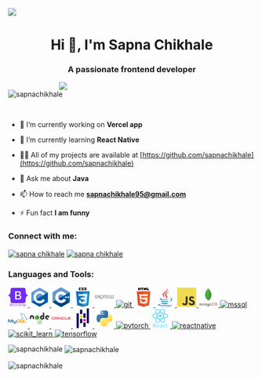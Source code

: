 <img src="https://images.app.goo.gl/MUE9jF1SebjFAVKf7">
<h1 align="center">Hi 👋, I'm Sapna Chikhale</h1>
<h3 align="center">A passionate frontend developer</h3>
<img src="[https://www.google.com/url?sa=i&url=https%3A%2F%2Ficonscout.com%2Flottie-animations%2Fprogrammer&psig=AOvVaw1Wc66psuf4bPsrCiVeY4bJ&ust=1719726892895000&source=images&cd=vfe&opi=89978449&ved=0CBAQjRxqFwoTCND1w5yQgIcDFQAAAAAdAAAAABAE](https://www.google.com/imgres?imgurl=https%3A%2F%2Fmrwallpaper.com%2Fimages%2Fhd%2Finnovative-software-engineering-in-hd-sxxkamob2unmuf2l.jpg&tbnid=T9akyMs7vweeIM&vet=1&imgrefurl=https%3A%2F%2Fmrwallpaper.com%2Fwallpapers%2Finnovative-software-engineering-in-hd-sxxkamob2unmuf2l.html&docid=MEBwiVl3b2p31M&w=1920&h=1080&hl=en-IN&source=sh%2Fx%2Fim%2Fm1%2F4&kgs=5ece4ce1c2b67642&shem=abme%2Ctrie)" align="right" width="400px">

<p align="left"> <img src="https://komarev.com/ghpvc/?username=sapnachikhale&label=Profile%20views&color=0e75b6&style=flat" alt="sapnachikhale" > </p>

<p align="left"> <a href="https://twitter.com/" target="blank"><img src="https://img.shields.io/twitter/follow/?logo=twitter&style=for-the-badge" alt="" ></a> </p>

- 🔭 I’m currently working on **Vercel app**

- 🌱 I’m currently learning **React Native**

- 👨‍💻 All of my projects are available at [https://github.com/sapnachikhale](https://github.com/sapnachikhale)

- 💬 Ask me about **Java**

- 📫 How to reach me **sapnachikhale95@gmail.com**

- ⚡ Fun fact **I am funny**

<h3 align="left">Connect with me:</h3>
<p align="left">
<a href="https://linkedin.com/in/sapna chikhale" target="blank"><img align="center" src="https://raw.githubusercontent.com/rahuldkjain/github-profile-readme-generator/master/src/images/icons/Social/linked-in-alt.svg" alt="sapna chikhale" height="30" width="40" /></a>
<a href="https://fb.com/sapna chikhale" target="blank"><img align="center" src="https://raw.githubusercontent.com/rahuldkjain/github-profile-readme-generator/master/src/images/icons/Social/facebook.svg" alt="sapna chikhale" height="30" width="40" /></a>
</p>

<h3 align="left">Languages and Tools:</h3>
<p align="left"> <a href="https://getbootstrap.com" target="_blank" rel="noreferrer"> <img src="https://raw.githubusercontent.com/devicons/devicon/master/icons/bootstrap/bootstrap-plain-wordmark.svg" alt="bootstrap" width="40" height="40"/> </a> <a href="https://www.cprogramming.com/" target="_blank" rel="noreferrer"> <img src="https://raw.githubusercontent.com/devicons/devicon/master/icons/c/c-original.svg" alt="c" width="40" height="40"/> </a> <a href="https://www.w3schools.com/cpp/" target="_blank" rel="noreferrer"> <img src="https://raw.githubusercontent.com/devicons/devicon/master/icons/cplusplus/cplusplus-original.svg" alt="cplusplus" width="40" height="40"/> </a> <a href="https://www.w3schools.com/css/" target="_blank" rel="noreferrer"> <img src="https://raw.githubusercontent.com/devicons/devicon/master/icons/css3/css3-original-wordmark.svg" alt="css3" width="40" height="40"/> </a> <a href="https://expressjs.com" target="_blank" rel="noreferrer"> <img src="https://raw.githubusercontent.com/devicons/devicon/master/icons/express/express-original-wordmark.svg" alt="express" width="40" height="40"/> </a> <a href="https://git-scm.com/" target="_blank" rel="noreferrer"> <img src="https://www.vectorlogo.zone/logos/git-scm/git-scm-icon.svg" alt="git" width="40" height="40"/> </a> <a href="https://www.w3.org/html/" target="_blank" rel="noreferrer"> <img src="https://raw.githubusercontent.com/devicons/devicon/master/icons/html5/html5-original-wordmark.svg" alt="html5" width="40" height="40"/> </a> <a href="https://www.java.com" target="_blank" rel="noreferrer"> <img src="https://raw.githubusercontent.com/devicons/devicon/master/icons/java/java-original.svg" alt="java" width="40" height="40"/> </a> <a href="https://developer.mozilla.org/en-US/docs/Web/JavaScript" target="_blank" rel="noreferrer"> <img src="https://raw.githubusercontent.com/devicons/devicon/master/icons/javascript/javascript-original.svg" alt="javascript" width="40" height="40"/> </a> <a href="https://www.mongodb.com/" target="_blank" rel="noreferrer"> <img src="https://raw.githubusercontent.com/devicons/devicon/master/icons/mongodb/mongodb-original-wordmark.svg" alt="mongodb" width="40" height="40"/> </a> <a href="https://www.microsoft.com/en-us/sql-server" target="_blank" rel="noreferrer"> <img src="https://www.svgrepo.com/show/303229/microsoft-sql-server-logo.svg" alt="mssql" width="40" height="40"/> </a> <a href="https://www.mysql.com/" target="_blank" rel="noreferrer"> <img src="https://raw.githubusercontent.com/devicons/devicon/master/icons/mysql/mysql-original-wordmark.svg" alt="mysql" width="40" height="40"/> </a> <a href="https://nodejs.org" target="_blank" rel="noreferrer"> <img src="https://raw.githubusercontent.com/devicons/devicon/master/icons/nodejs/nodejs-original-wordmark.svg" alt="nodejs" width="40" height="40"/> </a> <a href="https://www.oracle.com/" target="_blank" rel="noreferrer"> <img src="https://raw.githubusercontent.com/devicons/devicon/master/icons/oracle/oracle-original.svg" alt="oracle" width="40" height="40"/> </a> <a href="https://pandas.pydata.org/" target="_blank" rel="noreferrer"> <img src="https://raw.githubusercontent.com/devicons/devicon/2ae2a900d2f041da66e950e4d48052658d850630/icons/pandas/pandas-original.svg" alt="pandas" width="40" height="40"/> </a> <a href="https://www.python.org" target="_blank" rel="noreferrer"> <img src="https://raw.githubusercontent.com/devicons/devicon/master/icons/python/python-original.svg" alt="python" width="40" height="40"/> </a> <a href="https://pytorch.org/" target="_blank" rel="noreferrer"> <img src="https://www.vectorlogo.zone/logos/pytorch/pytorch-icon.svg" alt="pytorch" width="40" height="40"/> </a> <a href="https://reactjs.org/" target="_blank" rel="noreferrer"> <img src="https://raw.githubusercontent.com/devicons/devicon/master/icons/react/react-original-wordmark.svg" alt="react" width="40" height="40"/> </a> <a href="https://reactnative.dev/" target="_blank" rel="noreferrer"> <img src="https://reactnative.dev/img/header_logo.svg" alt="reactnative" width="40" height="40"/> </a> <a href="https://scikit-learn.org/" target="_blank" rel="noreferrer"> <img src="https://upload.wikimedia.org/wikipedia/commons/0/05/Scikit_learn_logo_small.svg" alt="scikit_learn" width="40" height="40"/> </a> <a href="https://www.tensorflow.org" target="_blank" rel="noreferrer"> <img src="https://www.vectorlogo.zone/logos/tensorflow/tensorflow-icon.svg" alt="tensorflow" width="40" height="40"/> </a> </p>

<p><img align="left" src="https://github-readme-stats.vercel.app/api/top-langs?username=sapnachikhale&show_icons=true&locale=en&layout=compact" alt="sapnachikhale" /></p>

<p>&nbsp;<img align="center" src="https://github-readme-stats.vercel.app/api?username=sapnachikhale&show_icons=true&locale=en" alt="sapnachikhale" /></p>

<p><img align="center" src="https://github-readme-streak-stats.herokuapp.com/?user=sapnachikhale&" alt="sapnachikhale" /></p>
